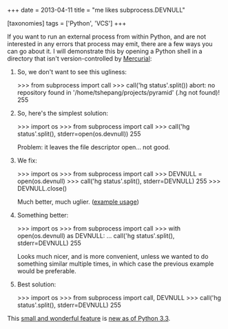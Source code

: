 +++
date = 2013-04-11
title = "me likes subprocess.DEVNULL"

[taxonomies]
tags = ['Python', 'VCS']
+++

If you want to run an external process from within Python, and are not
interested in any errors that process may emit, there are a few ways you
can go about it. I will demonstrate this by opening a Python shell in a
directory that isn\'t version-controlled by [Mercurial][]:

1.  So, we don\'t want to see this ugliness:

    \>\>\> from subprocess import call \>\>\> call(\'hg
    status\'.split()) abort: no repository found in
    \'/home/tshepang/projects/pyramid\' (.hg not found)! 255

2.  So, here\'s the simplest solution:

    \>\>\> import os \>\>\> from subprocess import call \>\>\> call(\'hg
    status\'.split(), stderr=open(os.devnull)) 255

    Problem: it leaves the file descriptor open\... not good.

3.  We fix:

    \>\>\> import os \>\>\> from subprocess import call \>\>\> DEVNULL =
    open(os.devnull) \>\>\> call(\'hg status\'.split(), stderr=DEVNULL)
    255 \>\>\> DEVNULL.close()

    Much better, much uglier. ([example usage])

4.  Something better:

    \>\>\> import os \>\>\> from subprocess import call \>\>\> with
    open(os.devnull) as DEVNULL: \... call(\'hg status\'.split(),
    stderr=DEVNULL) 255

    Looks much nicer, and is more convenient, unless we wanted to do
    something similar multiple times, in which case the previous example
    would be preferable.

5.  Best solution:

    \>\>\> import os \>\>\> from subprocess import call, DEVNULL \>\>\>
    call(\'hg status\'.split(), stderr=DEVNULL) 255

This [small and wonderful feature] is [new as of Python 3.3].

  [Mercurial]: http://mercurial.selenic.com
  [example usage]: https://bitbucket.org/tshepang/scripts/src/tip/vcs.py
  [small and wonderful feature]: http://hg.python.org/cpython/rev/eaf93e156dff
  [new as of Python 3.3]: http://docs.python.org/3/whatsnew/3.3.html#subprocess

